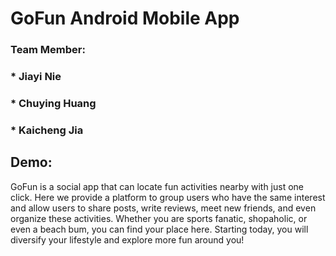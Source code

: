 # GoFun Android Mobile App
### Team Member:
### * Jiayi Nie
### * Chuying Huang
### * Kaicheng Jia

## Demo:

GoFun is a social app that can locate fun activities nearby with just one click. 
Here we provide a platform to group users who have the same interest and allow users to share posts, write reviews, meet new friends, and even organize these activities. Whether you are sports fanatic, shopaholic, or even a beach bum, you can find your place here. Starting today, you will diversify your lifestyle and explore more fun around you!
